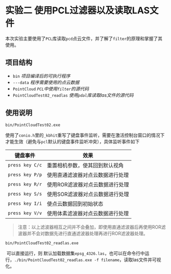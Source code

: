 # 实验二 使用PCL过滤器以及读取LAS文件

本次实验主要使用了`PCL`库读取`pcd`点云文件，并了解了`filter`的原理和掌握了其使用。

## 项目结构

- `bin`                                               *项目编译后的可执行程序*
- `---data`                                        *程序需要使用的点云数据*
- `PointCloud`                                *`PCL`中使用`filter`的源代码*
- `PointCloudTest02_readlas`      *使用`pdal`库读取las文件的源代码*

## 使用说明

`bin/PointCloudTest02.exe`

​	使用了`conio.h`里的`_kbhit`重写了键盘事件监听，需要在激活控制台窗口的情况下才能生效（避免与`pcl`默认的键盘事件监听冲突），具体监听事件如下

|    键盘事件     | 效果                             |
| :-------------: | -------------------------------- |
| `press key C/c` | 重置相机参数，使其回到默认视角   |
| `press key P/p` | 使用直通滤波器对点云数据进行处理 |
| `press key R/r` | 使用ROR滤波器对点云数据进行处理  |
| `press key S/s` | 使用SOR滤波器对点云数据进行处理  |
| `press key I/i` | 使点云数据回到初始状态           |
| `press key V/v` | 使用体素滤波器对点云数据进行处理 |

> 注意：以上滤波器相互之间并不会叠加，即使用直通滤波器后再使用ROR滤波器并不会对数据先进行直通滤波器处理再进行ROR滤波器处理。

`bin/PointCloudTest02_readlas.exe`

​	可以直接运行，则 默认加载数据集`epsg_4326.las`，也可以在命令行中运行，`./bin/PointCloudTest02_readlas.exe -f filename`，读取las文件并可视化。